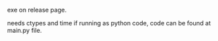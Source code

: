 exe on release page.

needs ctypes and time if running as python code, code can be found at main.py file.
